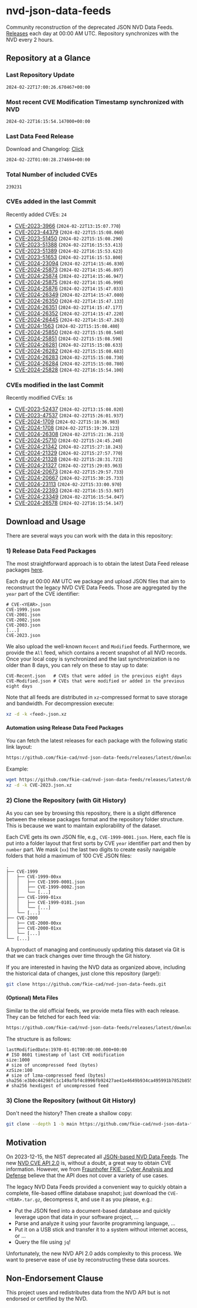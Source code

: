 # nvd-json-data-feeds

Community reconstruction of the deprecated JSON NVD Data Feeds. 
[Releases](https://github.com/fkie-cad/nvd-json-data-feeds/releases/latest) each day at 00:00 AM UTC.
Repository synchronizes with the NVD every 2 hours.

## Repository at a Glance

### Last Repository Update

```plain
2024-02-22T17:00:26.670467+00:00
```

### Most recent CVE Modification Timestamp synchronized with NVD

```plain
2024-02-22T16:15:54.147000+00:00
```

### Last Data Feed Release

Download and Changelog: [Click](https://github.com/fkie-cad/nvd-json-data-feeds/releases/latest)

```plain
2024-02-22T01:00:28.274694+00:00
```

### Total Number of included CVEs

```plain
239231
```

### CVEs added in the last Commit

Recently added CVEs: `24`

* [CVE-2023-3966](CVE-2023/CVE-2023-39xx/CVE-2023-3966.json) (`2024-02-22T13:15:07.770`)
* [CVE-2023-44379](CVE-2023/CVE-2023-443xx/CVE-2023-44379.json) (`2024-02-22T15:15:08.060`)
* [CVE-2023-51450](CVE-2023/CVE-2023-514xx/CVE-2023-51450.json) (`2024-02-22T15:15:08.290`)
* [CVE-2023-51388](CVE-2023/CVE-2023-513xx/CVE-2023-51388.json) (`2024-02-22T16:15:53.413`)
* [CVE-2023-51389](CVE-2023/CVE-2023-513xx/CVE-2023-51389.json) (`2024-02-22T16:15:53.623`)
* [CVE-2023-51653](CVE-2023/CVE-2023-516xx/CVE-2023-51653.json) (`2024-02-22T16:15:53.800`)
* [CVE-2024-23094](CVE-2024/CVE-2024-230xx/CVE-2024-23094.json) (`2024-02-22T14:15:46.830`)
* [CVE-2024-25873](CVE-2024/CVE-2024-258xx/CVE-2024-25873.json) (`2024-02-22T14:15:46.897`)
* [CVE-2024-25874](CVE-2024/CVE-2024-258xx/CVE-2024-25874.json) (`2024-02-22T14:15:46.947`)
* [CVE-2024-25875](CVE-2024/CVE-2024-258xx/CVE-2024-25875.json) (`2024-02-22T14:15:46.990`)
* [CVE-2024-25876](CVE-2024/CVE-2024-258xx/CVE-2024-25876.json) (`2024-02-22T14:15:47.033`)
* [CVE-2024-26349](CVE-2024/CVE-2024-263xx/CVE-2024-26349.json) (`2024-02-22T14:15:47.080`)
* [CVE-2024-26350](CVE-2024/CVE-2024-263xx/CVE-2024-26350.json) (`2024-02-22T14:15:47.133`)
* [CVE-2024-26351](CVE-2024/CVE-2024-263xx/CVE-2024-26351.json) (`2024-02-22T14:15:47.177`)
* [CVE-2024-26352](CVE-2024/CVE-2024-263xx/CVE-2024-26352.json) (`2024-02-22T14:15:47.220`)
* [CVE-2024-26445](CVE-2024/CVE-2024-264xx/CVE-2024-26445.json) (`2024-02-22T14:15:47.263`)
* [CVE-2024-1563](CVE-2024/CVE-2024-15xx/CVE-2024-1563.json) (`2024-02-22T15:15:08.480`)
* [CVE-2024-25850](CVE-2024/CVE-2024-258xx/CVE-2024-25850.json) (`2024-02-22T15:15:08.540`)
* [CVE-2024-25851](CVE-2024/CVE-2024-258xx/CVE-2024-25851.json) (`2024-02-22T15:15:08.590`)
* [CVE-2024-26281](CVE-2024/CVE-2024-262xx/CVE-2024-26281.json) (`2024-02-22T15:15:08.633`)
* [CVE-2024-26282](CVE-2024/CVE-2024-262xx/CVE-2024-26282.json) (`2024-02-22T15:15:08.683`)
* [CVE-2024-26283](CVE-2024/CVE-2024-262xx/CVE-2024-26283.json) (`2024-02-22T15:15:08.730`)
* [CVE-2024-26284](CVE-2024/CVE-2024-262xx/CVE-2024-26284.json) (`2024-02-22T15:15:08.780`)
* [CVE-2024-25828](CVE-2024/CVE-2024-258xx/CVE-2024-25828.json) (`2024-02-22T16:15:54.100`)


### CVEs modified in the last Commit

Recently modified CVEs: `16`

* [CVE-2023-52437](CVE-2023/CVE-2023-524xx/CVE-2023-52437.json) (`2024-02-22T13:15:08.020`)
* [CVE-2023-47537](CVE-2023/CVE-2023-475xx/CVE-2023-47537.json) (`2024-02-22T15:26:01.937`)
* [CVE-2024-1709](CVE-2024/CVE-2024-17xx/CVE-2024-1709.json) (`2024-02-22T15:18:36.983`)
* [CVE-2024-1708](CVE-2024/CVE-2024-17xx/CVE-2024-1708.json) (`2024-02-22T15:19:39.123`)
* [CVE-2024-26308](CVE-2024/CVE-2024-263xx/CVE-2024-26308.json) (`2024-02-22T15:21:36.213`)
* [CVE-2024-25710](CVE-2024/CVE-2024-257xx/CVE-2024-25710.json) (`2024-02-22T15:24:45.240`)
* [CVE-2024-21342](CVE-2024/CVE-2024-213xx/CVE-2024-21342.json) (`2024-02-22T15:27:18.243`)
* [CVE-2024-21329](CVE-2024/CVE-2024-213xx/CVE-2024-21329.json) (`2024-02-22T15:27:57.770`)
* [CVE-2024-21328](CVE-2024/CVE-2024-213xx/CVE-2024-21328.json) (`2024-02-22T15:28:31.723`)
* [CVE-2024-21327](CVE-2024/CVE-2024-213xx/CVE-2024-21327.json) (`2024-02-22T15:29:03.963`)
* [CVE-2024-20673](CVE-2024/CVE-2024-206xx/CVE-2024-20673.json) (`2024-02-22T15:29:57.733`)
* [CVE-2024-20667](CVE-2024/CVE-2024-206xx/CVE-2024-20667.json) (`2024-02-22T15:30:25.733`)
* [CVE-2024-23113](CVE-2024/CVE-2024-231xx/CVE-2024-23113.json) (`2024-02-22T15:33:00.970`)
* [CVE-2024-22393](CVE-2024/CVE-2024-223xx/CVE-2024-22393.json) (`2024-02-22T16:15:53.987`)
* [CVE-2024-23349](CVE-2024/CVE-2024-233xx/CVE-2024-23349.json) (`2024-02-22T16:15:54.047`)
* [CVE-2024-26578](CVE-2024/CVE-2024-265xx/CVE-2024-26578.json) (`2024-02-22T16:15:54.147`)


## Download and Usage

There are several ways you can work with the data in this repository:

### 1) Release Data Feed Packages

The most straightforward approach is to obtain the latest Data Feed release packages [here](https://github.com/fkie-cad/nvd-json-data-feeds/releases/latest).

Each day at 00:00 AM UTC we package and upload JSON files that aim to reconstruct the legacy NVD CVE Data Feeds.
Those are aggregated by the `year` part of the CVE identifier:

```
# CVE-<YEAR>.json
CVE-1999.json
CVE-2001.json
CVE-2002.json
CVE-2003.json
[...]
CVE-2023.json
```

We also upload the well-known `Recent` and `Modified` feeds.
Furthermore, we provide the `All` feed, which contains a recent snapshot of all NVD records.
Once your local copy is synchronized and the last synchronization is no older than 8 days, you can rely on these to stay up to date:

```plain
CVE-Recent.json   # CVEs that were added in the previous eight days
CVE-Modified.json # CVEs that were modified or added in the previous eight days
```

Note that all feeds are distributed in `xz`-compressed format to save storage and bandwidth.
For decompression execute:

```sh
xz -d -k <feed>.json.xz
```


#### Automation using Release Data Feed Packages

You can fetch the latest releases for each package with the following static link layout:

```sh
https://github.com/fkie-cad/nvd-json-data-feeds/releases/latest/download/CVE-<YEAR>.json.xz
```

Example:

```sh
wget https://github.com/fkie-cad/nvd-json-data-feeds/releases/latest/download/CVE-2023.json.xz
xz -d -k CVE-2023.json.xz
```



### 2) Clone the Repository (with Git History)

As you can see by browsing this repository, there is a slight difference between the release packages format and the repository folder structure.
This is because we want to maintain explorability of the dataset.

Each CVE gets its own JSON file, e.g., `CVE-1999-0001.json`.
Here, each file is put into a folder layout that first sorts by CVE `year` identifier part and then by `number` part.
We mask (`xx`) the last two digits to create easily navigable folders that hold a maximum of 100 CVE JSON files:

```plain
.
├── CVE-1999
│   ├── CVE-1999-00xx
│   │   ├── CVE-1999-0001.json
│   │   ├── CVE-1999-0002.json
│   │   └── [...]
│   ├── CVE-1999-01xx
│   │   ├── CVE-1999-0101.json
│   │   └── [...]
│   └── [...]
├── CVE-2000
│   ├── CVE-2000-00xx
│   ├── CVE-2000-01xx
│   └── [...]
└── [...]
```

A byproduct of managing and continuously updating this dataset via Git is that we can track changes over time through the Git history.

If you are interested in having the NVD data as organized above, including the historical data of changes, just clone this repository (large!):

```sh
git clone https://github.com/fkie-cad/nvd-json-data-feeds.git
```

#### (Optional) Meta Files

Similar to the old official feeds, we provide meta files with each release. They can be fetched for each feed via:

```sh
https://github.com/fkie-cad/nvd-json-data-feeds/releases/latest/download/CVE-<YEAR>.meta
```

The structure is as follows:

```plain
lastModifiedDate:1970-01-01T00:00:00.000+00:00                          # ISO 8601 timestamp of last CVE modification
size:1000                                                               # size of uncompressed feed (bytes)
xzSize:100                                                              # size of lzma-compressed feed (bytes)
sha256:e3b0c44298fc1c149afbf4c8996fb92427ae41e4649b934ca495991b7852b855 # sha256 hexdigest of uncompressed feed
```


### 3) Clone the Repository (without Git History)

Don't need the history? Then create a shallow copy:

```sh
git clone --depth 1 -b main https://github.com/fkie-cad/nvd-json-data-feeds.git
```

## Motivation

On 2023-12-15, the NIST deprecated all [JSON-based NVD Data Feeds](https://nvd.nist.gov/vuln/data-feeds#divRetirementBanner-1).
The new [NVD CVE API 2.0](https://nvd.nist.gov/developers/vulnerabilities) is, without a doubt, a great way to obtain CVE information.
However, we from [Fraunhofer FKIE - Cyber Analysis and Defense](https://www.fkie.fraunhofer.de/en/departments/cad.html) believe that the API does not cover a variety of use cases.

The legacy NVD Data Feeds provided a convenient way to quickly obtain a complete, file-based offline database snapshot; just download the `CVE-<YEAR>.tar.gz`, decompress it, and use it as you please, e.g.:

* Put the JSON feed into a document-based database and quickly leverage upon that data in your software project, ...
* Parse and analyze it using your favorite programming language, ...
* Put it on a USB stick and transfer it to a system without internet access, or ...
* Query the file using `jq`!

Unfortunately, the new NVD API 2.0 adds complexity to this process.
We want to preserve ease of use by reconstructing these data sources.

## Non-Endorsement Clause

This project uses and redistributes data from the NVD API but is not endorsed or certified by the NVD.